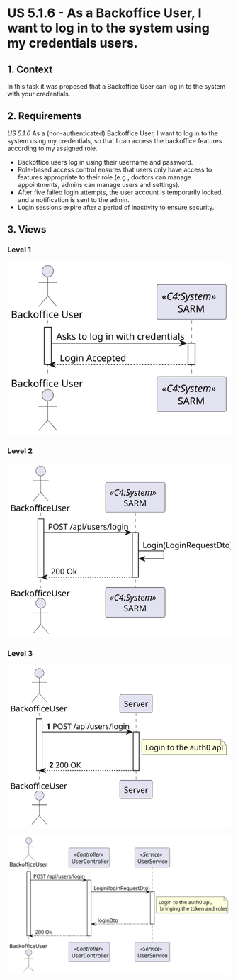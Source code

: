 # US 5.1.6 - As a  Backoffice User, I want to log in to the system using my credentials users.

## 1. Context

In this task it was proposed that a Backoffice User can log in to the system with your credentials.

## 2. Requirements

*US 5.1.6* As a (non-authenticated) Backoffice User, I want to log in to the system using my credentials, so that I can access the backoffice features according to my assigned role.

 - Backoffice users log in using their username and password.
 - Role-based access control ensures that users only have access to features appropriate to their role (e.g., doctors can manage appointments, admins can manage users and settings).
 - After five failed login attempts, the user account is temporarily locked, and a notification is sent to the admin.
 - Login sessions expire after a period of inactivity to ensure security.

## 3. Views

### Level 1

![Process view level 1](views/level1/process-view.svg "A process view level 1")

### Level 2

![Process view level 2](views/level2/process-view.svg "A process view level 2")

### Level 3

![Process view level 3](views/level3/process-view.svg "A process view level 3")

![Process view level 3](views/level3/process-view2.svg "A process view level 3")